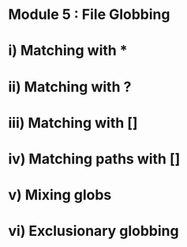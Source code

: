 # Module 5 : File Globbing

# i) Matching with *

# ii) Matching with ?

# iii) Matching with []

# iv) Matching paths with []

# v) Mixing globs

# vi) Exclusionary globbing
